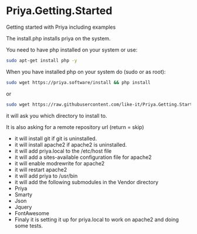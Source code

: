 # Priya.Getting.Started
Getting started with Priya including examples

The install.php installs priya on the system.

You need to have php installed on your system or use:

```bash
sudo apt-get install php -y
```

When you have installed php on your system do (sudo or as root):

```bash
sudo wget https://priya.software/install && php install
```

or

```bash
sudo wget https://raw.githubusercontent.com/like-it/Priya.Getting.Started/master/install.php && php install.php
```

it will ask you which directory to install to.

It is also asking for a remote repository url (return = skip)

- it will install git if git is uninstalled.
- it will install apache2 if apache2 is uninstalled.
- it will add priya.local to the /etc/host file
- it will add a sites-available configuration file for apache2
- it will enable modrewrite for apache2
- it will restart apache2
- it will add priya to /usr/bin
- it will add the following submodules in the Vendor directory
- Priya
- Smarty
- Json
- Jquery
- FontAwesome
- Finaly it is setting it up for priya.local to work on apache2 and doing some tests.



